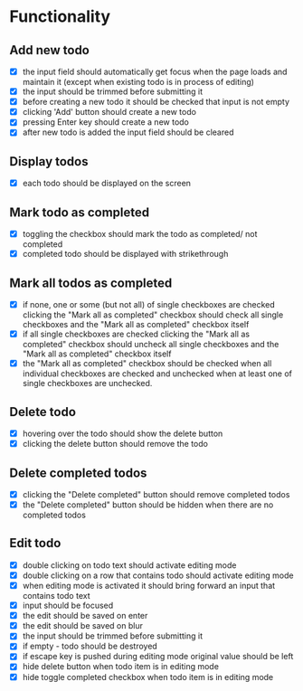# Functionality

## Add new todo
- [x] the input field should automatically get focus when the page loads and maintain it (except when existing todo is in process of editing)
- [x] the input should be trimmed before submitting it
- [x] before creating a new todo it should be checked that input is not empty
- [x] clicking 'Add' button should create a new todo
- [x] pressing Enter key should create a new todo
- [x] after new todo is added the input field should be cleared

## Display todos
- [x] each todo should be displayed on the screen

## Mark todo as completed
- [x] toggling the checkbox should mark the todo as completed/ not completed
- [x] completed todo should be displayed with strikethrough

## Mark all todos as completed
- [x] if none, one or some (but not all) of single checkboxes are checked clicking the "Mark all as completed" checkbox should check all single checkboxes and the "Mark all as completed" checkbox itself
- [x] if all single checkboxes are checked clicking the "Mark all as completed" checkbox should uncheck all single checkboxes and the "Mark all as completed" checkbox itself
- [x] the "Mark all as completed" checkbox should be checked when all individual checkboxes are checked and unchecked when at least one of single checkboxes are unchecked.

## Delete todo
- [x] hovering over the todo should show the delete button
- [x] clicking the delete button should remove the todo

## Delete completed todos
- [x] clicking the "Delete completed" button should remove completed todos
- [x] the "Delete completed" button should be hidden when there are no completed todos

## Edit todo
- [x] double clicking on todo text should activate editing mode
- [x] double clicking on a row that contains todo should activate editing mode
- [x] when editing mode is activated it should bring forward an input that contains todo text
- [x] input should be focused
- [x] the edit should be saved on enter
- [x] the edit should be saved on blur
- [x] the input should be trimmed before submitting it
- [x] if empty - todo should be destroyed
- [x] if escape key is pushed during editing mode original value should be left
- [x] hide delete button when todo item is in editing mode
- [x] hide toggle completed checkbox when todo item is in editing mode
